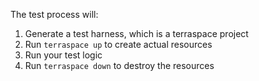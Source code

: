 The test process will:

1. Generate a test harness, which is a terraspace project
2. Run `terraspace up` to create actual resources
3. Run your test logic
4. Run `terraspace down` to destroy the resources
